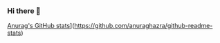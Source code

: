 ### Hi there 👋

[Anurag's GitHub stats](https://github-readme-stats.vercel.app/api?username=Matypls&show_icons=true&theme=merko)](https://github.com/anuraghazra/github-readme-stats)

<!--
**Matypls/Matypls** is a ✨ _special_ ✨ repository because its `README.md` (this file) appears on your GitHub profile.

Here are some ideas to get you started:

- 🔭 I’m currently working on ...
- 🌱 I’m currently learning ...
- 👯 I’m looking to collaborate on ...
- 🤔 I’m looking for help with ...
- 💬 Ask me about ...
- 📫 How to reach me: ...
- 😄 Pronouns: ...
- ⚡ Fun fact: ...
-->
